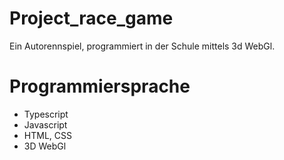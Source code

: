 # Project_race_game

Ein Autorennspiel, programmiert in der Schule mittels 3d WebGl. 

# Programmiersprache
- Typescript
- Javascript
- HTML, CSS
- 3D WebGl 
